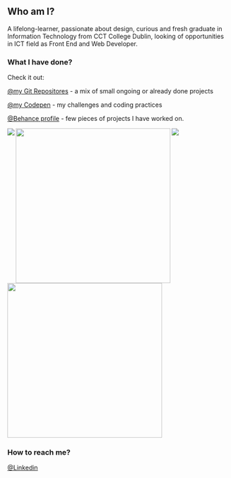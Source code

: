 ## Who am I?

A lifelong-learner, passionate about design, curious and fresh graduate in Information Technology from CCT College Dublin, looking of opportunities in ICT field as Front End and Web Developer.

### What I have done?

Check it out: 

[@my Git Repositores](https://github.com/jennifer-magpantay?tab=repositories) - a mix of small ongoing or already done projects

[@my Codepen](https://codepen.io/jennifer-ellen-magpantay) - my challenges and coding practices

[@Behance profile](https://www.behance.net/jennifer_magpantay) - few pieces of projects I have worked on. 

<a href="https://github.com/jennifer-magpantay/github-readme-stats">
<img align="left" src="https://github-readme-stats.vercel.app/api?username=jennifer-magpantay&hide=stars,prs,issues&count_private=true&show_icons=true&theme=radical&hide_border=true&bg_color=0D1117" />
</a>

<a href="https://github.com/jennifer-magpantay/github-readme-stats">
<img align="center" src="https://github-readme-stats.vercel.app/api/top-langs/?username=jennifer-magpantay&layout=compact&theme=radical&hide_border=true&bg_color=0D1117" />
</a>

<a href="https://github.com/jennifer-magpantay/github-readme-stats">
<img align="left" src="https://wakatime.com/share/@jennifer_magpantay/1fed40b8-5544-4bfe-bfc8-2dabe1e774d5.svg" width="350"/>
  </a>
  
  <a href="https://github.com/jennifer-magpantay/github-readme-stats">
<img align="center" src="https://wakatime.com/share/@jennifer_magpantay/805cdc2a-1ea1-4cfc-960d-d1e3b15074b6.svg" width="350" />
  </a>

### How to reach me?

[@Linkedin](https://www.linkedin.com/in/jennifermagpantay/) 

